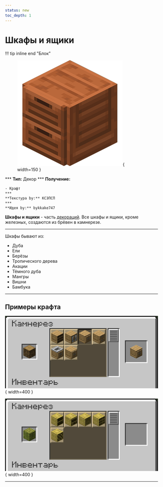 ```yaml
---
status: new
toc_depth: 1
---
```


# Шкафы и ящики

!!! tip inline end "Блок"
    <figure markdown="span">
        ![Декор на кошкокрафте](../../assets/items/items/drawer.png){ width=150 }
    </figure>
    ***
    **Тип:** Декор
    ***
    **Получение:**
    
    - Крафт
    ***
    **Текстура by:** КСЭПСП
    ***
    **Идея by:** bykkake747

**Шкафы и ящики** - часть [декораций](../../../gameplay/unique/decor). Все шкафы и ящики, кроме железных, создаются из брёвен в камнерезе.

***

Шкафы бывают из:

- Дуба
- Ели
- Берёзы
- Тропического дерева
- Акации
- Тёмного дуба
- Мангры
- Вишни
- Бамбука

***

## Примеры крафта

![oak_cabinets](../../assets/crafts/oak_cabinets.png){ width=400 }

![bamboo_cabinets](../../assets/crafts/bamboo_cabinets.png){ width=400 }

***
